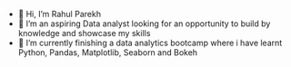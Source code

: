 - 👋 Hi, I’m Rahul Parekh
- 👀 I’m an aspiring Data analyst looking for an opportunity to build by knowledge and showcase my skills
- 🌱 I’m currently finishing a data analytics bootcamp where i have learnt Python, Pandas, Matplotlib, Seaborn and Bokeh


<!---
RahulP96/RahulP96 is a ✨ special ✨ repository because its `README.md` (this file) appears on your GitHub profile.
You can click the Preview link to take a look at your changes.
--->
